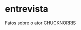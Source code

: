 # entrevista
Fatos sobre o ator CHUCKNORRIS
<!DOCTYPE html>
<html lang="en">
<head >
  <meta charset="UTF-8">
  <meta http-equiv="X-UA-Compatible" content="IE=edge">
  <meta name="viewport" content="width=device-width, initial-scale=1.0">
  <link href="src\index.css" rel="stylesheet">
  <title>Entrevista CHUCKNORRIS</title>
</head>
<body >
  <div id="root"></div>
 
</body>
</html>
